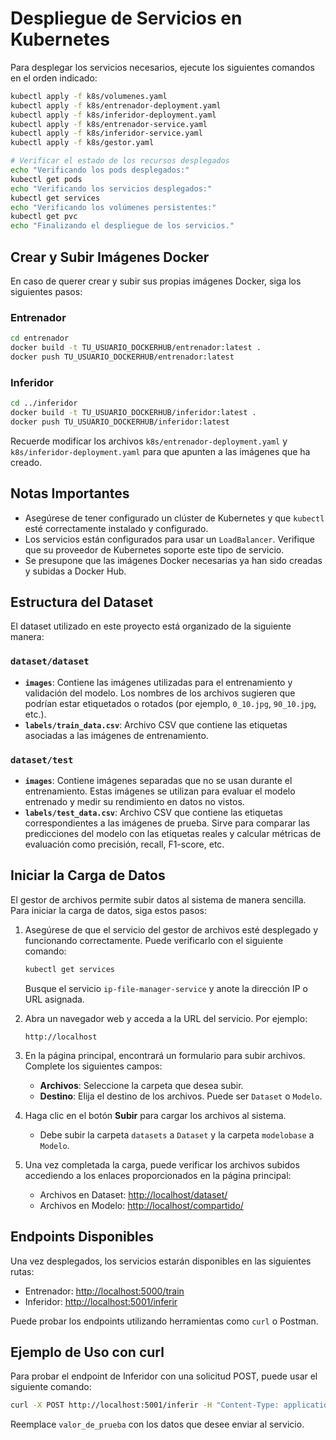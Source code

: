 # Despliegue de Servicios en Kubernetes

Para desplegar los servicios necesarios, ejecute los siguientes comandos en el orden indicado:

```bash
kubectl apply -f k8s/volumenes.yaml
kubectl apply -f k8s/entrenador-deployment.yaml
kubectl apply -f k8s/inferidor-deployment.yaml
kubectl apply -f k8s/entrenador-service.yaml
kubectl apply -f k8s/inferidor-service.yaml
kubectl apply -f k8s/gestor.yaml

# Verificar el estado de los recursos desplegados
echo "Verificando los pods desplegados:"
kubectl get pods
echo "Verificando los servicios desplegados:"
kubectl get services
echo "Verificando los volúmenes persistentes:"
kubectl get pvc
echo "Finalizando el despliegue de los servicios."
```

## Crear y Subir Imágenes Docker

En caso de querer crear y subir sus propias imágenes Docker, siga los siguientes pasos:

### Entrenador

```bash
cd entrenador
docker build -t TU_USUARIO_DOCKERHUB/entrenador:latest .
docker push TU_USUARIO_DOCKERHUB/entrenador:latest
```

### Inferidor

```bash
cd ../inferidor
docker build -t TU_USUARIO_DOCKERHUB/inferidor:latest .
docker push TU_USUARIO_DOCKERHUB/inferidor:latest
```

Recuerde modificar los archivos `k8s/entrenador-deployment.yaml` y `k8s/inferidor-deployment.yaml` para que apunten a las imágenes que ha creado.

## Notas Importantes

- Asegúrese de tener configurado un clúster de Kubernetes y que `kubectl` esté correctamente instalado y configurado.
- Los servicios están configurados para usar un `LoadBalancer`. Verifique que su proveedor de Kubernetes soporte este tipo de servicio.
- Se presupone que las imágenes Docker necesarias ya han sido creadas y subidas a Docker Hub.

## Estructura del Dataset

El dataset utilizado en este proyecto está organizado de la siguiente manera:

### `dataset/dataset`

- **`images`**: Contiene las imágenes utilizadas para el entrenamiento y validación del modelo. Los nombres de los archivos sugieren que podrían estar etiquetados o rotados (por ejemplo, `0_10.jpg`, `90_10.jpg`, etc.).
- **`labels/train_data.csv`**: Archivo CSV que contiene las etiquetas asociadas a las imágenes de entrenamiento.

### `dataset/test`

- **`images`**: Contiene imágenes separadas que no se usan durante el entrenamiento. Estas imágenes se utilizan para evaluar el modelo entrenado y medir su rendimiento en datos no vistos.
- **`labels/test_data.csv`**: Archivo CSV que contiene las etiquetas correspondientes a las imágenes de prueba. Sirve para comparar las predicciones del modelo con las etiquetas reales y calcular métricas de evaluación como precisión, recall, F1-score, etc.

## Iniciar la Carga de Datos

El gestor de archivos permite subir datos al sistema de manera sencilla. Para iniciar la carga de datos, siga estos pasos:

1. Asegúrese de que el servicio del gestor de archivos esté desplegado y funcionando correctamente. Puede verificarlo con el siguiente comando:

   ```bash
   kubectl get services
   ```

   Busque el servicio `ip-file-manager-service` y anote la dirección IP o URL asignada.

2. Abra un navegador web y acceda a la URL del servicio. Por ejemplo:

   ```
   http://localhost
   ```

3. En la página principal, encontrará un formulario para subir archivos. Complete los siguientes campos:

   - **Archivos**: Seleccione la carpeta que desea subir.
   - **Destino**: Elija el destino de los archivos. Puede ser `Dataset` o `Modelo`.

4. Haga clic en el botón **Subir** para cargar los archivos al sistema.

   - Debe subir la carpeta `datasets` a `Dataset` y la carpeta `modelobase` a `Modelo`.

5. Una vez completada la carga, puede verificar los archivos subidos accediendo a los enlaces proporcionados en la página principal:

   - Archivos en Dataset: [http://localhost/dataset/](http://localhost/dataset/)
   - Archivos en Modelo: [http://localhost/compartido/](http://localhost/compartido/)


## Endpoints Disponibles

Una vez desplegados, los servicios estarán disponibles en las siguientes rutas:

- Entrenador: [http://localhost:5000/train](http://localhost:5000/train)
- Inferidor: [http://localhost:5001/inferir](http://localhost:5001/inferir)

Puede probar los endpoints utilizando herramientas como `curl` o Postman.

## Ejemplo de Uso con curl

Para probar el endpoint de Inferidor con una solicitud POST, puede usar el siguiente comando:

```bash
curl -X POST http://localhost:5001/inferir -H "Content-Type: application/json" -d "{\"data\": \"valor_de_prueba\"}"
```

Reemplace `valor_de_prueba` con los datos que desee enviar al servicio.

